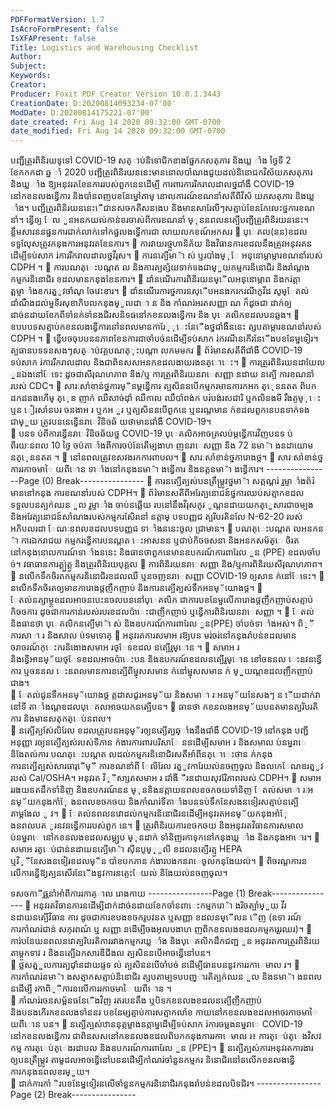 ```yaml
---
PDFFormatVersion: 1.7
IsAcroFormPresent: false
IsXFAPresent: false
Title: Logistics and Warehousing Checklist
Author: 
Subject: 
Keywords: 
Creator: 
Producer: Foxit PDF Creator Version 10.0.1.3443
CreationDate: D:20200814093234-07'00'
ModDate: D:20200814175221-07'00'
date_created: Fri Aug 14 2020 09:32:00 GMT-0700
date_modified: Fri Aug 14 2020 09:32:00 GMT-0700
---
```

បញ្ជីត្រួរពិនិរយទូទៅ COVID-19 
សត្ាប់និទោជិកខាងផ្នែកភសតុភារ និងឃ្ល ាំង 
ថ្ងៃទី 2 ខែកកកដា ឆ្ន ាំ 2020 
បញ្ជីត្រួរពិនិរយននេះមាននោលបាំណងជួយដល់និនោជកវិស័យភសតុភារ និងឃ្ល ាំង ឱ្យអនុវរតខែនការរបស់ពួកនេនដើម្បី
ការពារការរីករាលដាលថ្នជាំងឺ COVID-19 នៅកខនលងន្វើការ និងបាំនពញបខនែម្នៅតាម្ នោលការណ៍ខណនាំសតីពីវិស័
យភសតុភារ និងឃ្ល ាំង។ បញ្ជីត្រួរពិនិរយននេះេឺជានសចកតីសនងេប និងមានសារែលីៗសត្មាប់ខែនកែលេះថ្នការខណនាំ។ ន្វើឲ្យ
ែល ួនអនកយល់កាន់ខរចាស់ពីការខណនាំ ម្ុននពលនត្បើបញ្ជីត្រួរពិនិរយននេះ។ 
ខ្លឹមសារននផ្ននការជាក់លាក់ទៅកផ្នលងទ្វើការជា
លាយលកខណ៍អកសរ 
 បុេគល(នន)ខដលទទួលែុសត្រូវកនុងការអនុវរតខែនការ។ 
 ការវាយរថ្ម្លហានិភ័យ និងវិធានការខដលនឹងត្រូវអនុវរតនដើម្បីទប់សាក រ់ការរីករាលដាលថ្នវីរុស។ 
 ការនត្បើមា៉ា ស់ ឬរបាំងម្ុែ អនុនោម្តាម្ការខណនាំរបស់ CDPH ។ 
 ការបណតុេះបណ្តត ល និងការត្បត្ស័យទាក់ទងជាម្ួយកម្មករនិនោជិរ និងរាំណ្តងកម្មករនិនោជិរ
ខដលមានកនុងខែនការ។ 
 ដាំនណើរការពិនិរយនម្ើលអនុនោម្ភាព និងករ់ត្តា ត្ពម្ទាាំងខករត្ម្ូវចាំណុ ចែវេះខារ។ 
 ដាំនណើរការថ្នការនសុើបអនងករករណីកូវីដ សូម្ែតល់ដាំណឹងដល់ម្នទីរសុខាភិបលកនុងម្ូលដាា ន និង
កាំណរ់អរតសញ្ញា ណ ក៏ដូចជា ដាក់ឲ្យដាច់នដាយខែកពីទាំនក់ទាំនងជិរសនិទធនៅកខនលងន្វើការ និង
បុេគលិកខដលបនឆ្លង។ 
 ខបបបទសត្មាប់កខនលងន្វើការនៅនពលមានការែ្ុេះនែើងថ្នជាំងឺននេះ ត្សបតាម្ការខណនាំរបស់ 
CDPH ។ 
 ន្វើបចចុបបននភាពខែនការជាចាំបច់នដើម្បីទប់សាក រ់ករណីនកើរនែើងបខនែម្នទៀរ។    
ត្បធានបទទនសងៗសត្ាប់វគ្គបណតុុះបណ្តា លកមមករ 
 ព័រ៌មានសតីពីជាំងឺ COVID-19 ទប់សាក រ់ការរីករាលដាល និងជាពិនសសអនកខដលងាយរងនត្ោេះ។ 
 ការត្រួរពិនិរយនដាយែល ួនឯងនៅែទេះ ដូចជាសីរុណហភាព និង/ឬ ការត្រួរពិនិរយនរាេសញ្ញា នដាយ
នត្បើ ការខណនាំរបស់ CDC។ 
 សារៈសាំខាន់ថ្នការម្ិនម្កន្វើការ ត្បសិននបើកម្មករមានការកអក ត្េុននតត ពិបកដកដនងហើម្ ត្េុន
ញាក់ ឈឺសាច់ដុាំ ឈឺកាល ឈឺបាំពង់ក បរ់បង់រសជារិ ឬកលិនងមី រឹងត្ចម្ុេះ ឬន ៀរសាំនបរ ចនងាអ រ 
ឬកអ ួរ ឬត្បសិននបើពួកនេ ឬនរណ្តមាន ក់ខដលពួកនេបនទាក់ទងជាម្ួយ ត្រូវបននេន្វើនរាេវិនិចឆ័
យថាមានជាំងឺ COVID-19។  
 បនទ ប់ពីការន្វើនរាេវិនិចឆ័យថ្ន COVID-19 បុេគលិកអាចត្រលប់ម្កន្វើការវិញបនទ ប់ពីរយៈនពល 
10 ថ្ងៃ ចប់តាាំងពីការចប់នែតើម្បងាហ ញនរាេសញ្ញា និង 72 នមា៉ា ងនដាយោម នត្េុននតត ។ 
 នៅនពលត្រូវខសវងរកការពាបល។ 
 សារៈសាំខាន់ថ្នការោងថ្ដ។ 
 សារៈសាំខាន់ថ្នការរកាចមាៃ យពីោន ទាាំងនៅកនុងនមា៉ា ងន្វើការ និងនត្តនមា៉ា ងន្វើការ។ 
----------------Page (0) Break----------------
 ការនត្បើត្បស់បនត្រឹម្ត្រូវថ្នមា៉ា សត្កណ្តរ់ រួម្ទាាំងព័រ៌មាននៅកនុង ការខណនាំរបស់ CDPH។ 
 ព័រ៌មានសតីពីអរែត្បនោជន៍ថ្នការឈប់សត្មាកខដលទទួលបនត្បក់ឈន ួល រួម្ទាាំង ចាប់នឆ្លើយ
របនៅនឹងវីរុសកូរ ូណ្តនដាយយកត្េួសារជាចម្បង និងអរែត្បនោជន៍សាំណងរបស់កម្មករសែិរនៅ
នត្កាម្ បទបញ្ញជ ត្បរិបរតិនលែ N-62-20 របស់អភិបលរដា ែណៈនពលខដលបទបញ្ញជ ទាាំងននេះចូល
ជា្រមាន។ 
 បណតុេះបណ្តត លអនកន ៉ា ការឯករាជយ កម្មករន្វើការបនណ្តត េះអាសនន ឬជាប់កិចចសនា និងអនកសម័ត្េ
ចិរតនៅកនុងនោលការណ៍ទាាំងននេះ និងធានថាពួកនេមានឧបករណ៍ការពារែល ួន (PPE) ខដលចាំប
ច់។ 
 វធាធានការត្គ្ប់ត្គ្ង និងត្រួរពិនិរយបុគ្គល 
 ការពិនិរយនរាេសញ្ញា និង/ឬការពិនិរយសីរុណហភាព។ 
 នលើកទឹកចិរតកម្មករនិនោជិរខដលឈឺ ឬនចញនរាេសញ្ញា COVID-19 ឲ្យសាន ក់នៅែទេះ។ 
 នលើកទឹកចិរតឲ្យមានការោងថ្ដញឹកញាប់ និងការនត្បើត្បស់ទឹកអនម្័យោងថ្ដ។ 
 ែតល់នត្សាម្ថ្ដខដលអាចនបេះនចលបននៅបុេគលិក ជាការបខនែម្នលើការោងថ្ដញឹកញាប់សត្មាប់
កិចចការ ដូចជាការកាន់របស់របរខដលប៉ាេះជាញឹកញាប់ ឬន្វើការពិនិរយនរាេសញ្ញា ។ 
 ែតល់ និងធានថា បុេគលិកនត្បើមា៉ា ស់ និងឧបករណ៍ការពារែល ួន(PPE) ចាំបច់ទាាំងអស់។ 
ពិ្ីការសាា រ និងសាល ប់ទមទោគ្ 
 អនុវរតការសមាអ រឱ្យបន មរ់ចរ់នៅកនុងរាំបន់ខដលមានចរាចរណ៍កុេះករនិងោងសមាអ រថ្ែទខដល
នត្បើរួម្ោន ។ 
 សមាអ រ និងន្វើអានម្័យថ្ែទខដលអាចប៉ាេះបន និងឧបករណ៍ខដលនត្បើរួម្ោន នៅចននល េះនវនន្វើការ 
ឬចននល េះនពលមានការនត្បើពីម្នុសសមាន ក់នៅម្នុសសមាន ក់ ម្ួយណ្តខដលញឹកញាប់ជាង។  
 ែតល់ជូនទឹកអនម្័យោងថ្ដ ត្កដាសជូរអនម្័យ និងសមាា រៈអនម្័យនែសងៗ ន ើយដាក់វានៅទី
តាាំងណ្តខដលបុេគលអាចយកនត្បើបន។ 
 ធានថា កខនលងអនម្័យបនតមានត្បរិបរតិការ និងមានសតុកត្េប់នពល។  
 នត្បើត្បស់ែលិរែល ខដលត្រូវបនអនុម្័រឲ្យនត្បើត្បឆ្ាំងនឹងជាំងឺ COVID-19 នៅកនុង បញ្ជី
អនុញ្ញា រឲ្យនត្បើត្បស់របស់ទីភាន ក់ងារការពារបរិសាែ ននដើម្បីសមាអ រ និងសមាល ប់នម្នរាេ និងែតល់ការ
បណតុេះបណ្តត លដល់កម្មករនិនោជិរសតីអាំពីនត្ោេះថាន ក់កនុងការនត្បើត្បស់សារធារុេីម្ី ការខណនាំពី
ែលិរែល រត្ម្ូវការែយល់នចញចូល និងលកេែណឌរត្ម្ូវរបស់ Cal/OSHA។ អនុវរត  វិ្ីសា្សតសមាអ រ
ជាំងឺ ឺរនដាយសុវរែិភាពរបស់ CDPH។ 
 សមាអ ររងយនតដឹកទាំនិញ និងឧបករណ៍នន ម្ុននិងនត្កាយនពលខចកចយទាំនិញ ែតល់សមាា រៈអ
នម្័យកនុងកាំែុ ងនពលខចកចយ និងកាំណរ់ទីតាាំងបនទប់ទឹកនែសងនទៀរសត្មាប់នត្បើតាម្ដងែល ូ
វ។ 
 ែតល់នពលនវោដល់កម្មករនិនោជិរនដើម្បីអនុវរតអនម្័យកនុងអាំែុ ងនពលបត ូរនវនន្វើការរបស់ពួក
នេ។ 
 ត្រួរពិនិរយការខចកចយ និងអនុវរតវិធានការសមាល ប់នម្នរាេ នៅកខនលងខដលសម្ត្សប ម្ុនដាក់
ទាំនិញរកាទុកនៅកនុងឃ្ល ាំង និងកនុងអាោរ។ 
 សមាអ រត្េប់ជាន់នដាយនត្បើមា៉ា សុីនបូម្្ូលី ខដលនត្បើរត្ម្ង HEPA ឬវិ្ីនែសងនទៀរខដលម្ិន
បាំខបកភាន ក់ងារបងកនរាេចូលកនុងែយល់។ 
 ពិចរណ្តការនលើការន្វើឱ្យត្បនសើរនែើងនូវការនត្ចេះែយល់ និងែយល់នចញចូល។ 
 
 
ទសចកាីផ្ណនាំអាំពីការរកាគ្ាល រោងកាយ 
----------------Page (1) Break----------------
 អនុវរតវិធានការនដើម្បីដាក់ដាច់នដាយខែកចាំនពាេះកម្មករោ៉ា ងរិចត្បាំម្ួយ វីរ នដាយនត្បើវិធាន
ការ ដូចជាការខបងខចករូបវនត ឬសញ្ញា ខដលនម្ើលន ើញ (ឧទា រណ៍ការកាំណរ់ជាន់ សកុរពណ៌ ឬ
សញ្ញា នដើម្បីចងអុលបងាហ ញពីកខនលងខដលកម្មករេួរឈរ)។ 
 ការ់បនែយនពលនវោត្បរិបរតិការរវាងកម្មករឃ្ល ាំង និងបុេគលិកដឹកជញ្ជ ូន អនុវរតការត្រួរពិនិរយ
តាម្ត្ចកទាវ រ និងនត្បើឯកសារឌីជីងល ត្បសិននបើអាចន្វើនៅបន។  
 ថ្លសត្ម្ួលការត្បជុាំនដាយផ្ទទ ល់ ត្បសិននបើចាំបច់ នដើម្បីធានបននូវការរកាេមាល រ។ 
 ការកាំណរ់នមា៉ា ងសត្មាកសត្មាប់និនោជិរ ត្សបតាម្បទបបញ្ារតិត្បក់ឈន ួល និងនមា៉ា ងនពល នដើម្បី
រកាពិ្ីការនលើការរកាចមាៃ យពីោន ។  
 កាំណរ់រចនសម្ព័នធនែើងវិញ  រតរបនតឹង ឬបិទកខនលងខដលនត្បើញឹកញាប់ និងបនងកើរកខនលងទាំននរ
បខនែម្សត្មាប់ការសត្មាកលាំខ កាយនៅកខនលងខដលអាចរកាចមាៃ យពីោន បន។ 
 នត្បើត្បស់ឋាននុត្កម្ខាងនត្កាម្នដើម្បីទប់សាក រ់ការចម្លងនម្នរាេ COVID-19 នៅកខនលងន្វើការ 
ជាពិនសសនៅកខនលងខដលពិបកកនុងការរកាេមាល រ៖ ការត្េប់ត្េងវិសវកម្ម ការត្េប់ត្េងរដាបល 
និងឧបករណ៍ការពារែល ួន (PPE)។ 
 នត្បើត្បស់ការអនុវរតការងារឲ្យបនត្រឹម្ត្រូវ តាម្ខដលអាចន្វើនៅបននដើម្បីកាំណរ់ចាំនួនកម្មករ
និនោជិរនៅនលើកខនលងន្វើការកនុងនពលខរម្ួយ។  
 ដាក់ការកាំ ិរបខនែម្នទៀរនលើចាំនួនកម្មករនិនោជិរកនុងរាំបន់ខដលបិទជិរ។ 
----------------Page (2) Break----------------
